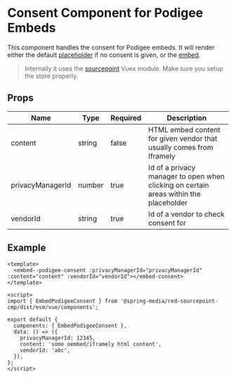 # Consent Component for Podigee Embeds

This component handles the consent for Podigee embeds. It will render either the default [placeholder](../EmbedPlaceholder) if no consent is given, or the [embed](../EmbedPodigee).

> Internally it uses the [sourcepoint](../../vuex/sourcepoint) Vuex module. Make sure you setup the store properly.

## Props

| Name             | Type   | Required | Description |
| ---------------- | ------ | -------- | ----------- |
| content          | string | false    | HTML embed content for given vendor that usually comes from Iframely                  |
| privacyManagerId | number | true     | Id of a privacy manager to open when clicking on certain areas within the placeholder |
| vendorId         | string | true     | Id of a vendor to check consent for                                                   |

## Example

```vue
<template>
  <embed--podigee-consent :privacyManagerId="privacyManagerId" :content="content" :vendorId="vendorId"></embed-consent>
</template>

<script>
import { EmbedPodigeeConsent } from '@spring-media/red-sourcepoint-cmp/dist/esm/vue/components';

export default {
  components: { EmbedPodigeeConsent },
  data: () => ({
    privacyManagerId: 12345,
    content: 'some oembed/iframely html content',
    vendorId: 'abc',
  }),
};
</script>
```
